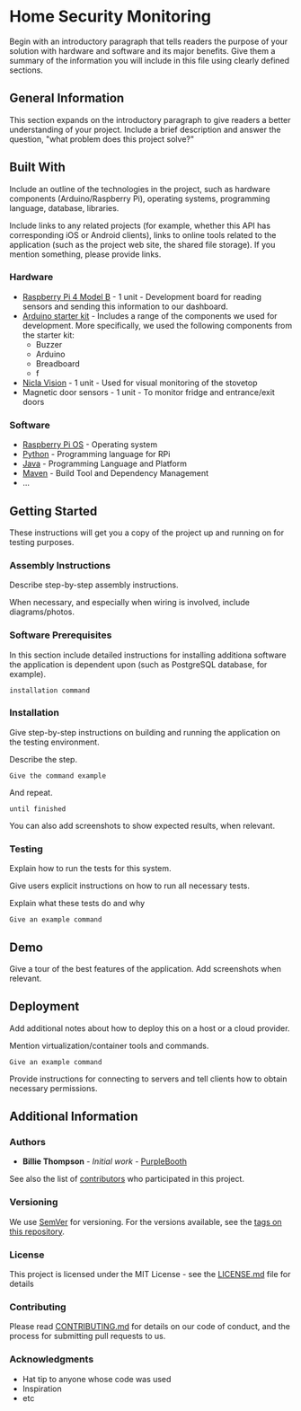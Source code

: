 # Home Security Monitoring

Begin with an introductory paragraph that tells readers the purpose of your solution with hardware and software and its major benefits. 
Give them a summary of the information you will include in this file using clearly defined sections.

## General Information

This section expands on the introductory paragraph to give readers a better understanding of your project. 
Include a brief description and answer the question, "what problem does this project solve?"

## Built With

Include an outline of the technologies in the project, such as hardware components (Arduino/Raspberry Pi), operating systems, programming language, database, libraries.

Include links to any related projects (for example, whether this API has corresponding iOS or Android clients), links to online tools related to the application (such as the project web site, the shared file storage).
If you mention something, please provide links.

### Hardware

* [Raspberry Pi 4 Model B](https://www.raspberrypi.com/products/raspberry-pi-4-model-b/) - 1 unit - Development board for reading sensors and sending this information to our dashboard.
* [Arduino starter kit](https://store.arduino.cc/collections/kits/products/arduino-starter-kit-multi-language) - Includes a range of the components we used for development. More specifically, we used the following components from the starter kit:
    * Buzzer
    * Arduino
    * Breadboard
    * f
* [Nicla Vision](https://store.arduino.cc/products/nicla-vision) - 1 unit - Used for visual monitoring of the stovetop
* Magnetic door sensors - 1 unit - To monitor fridge and entrance/exit doors

### Software

* [Raspberry Pi OS](https://www.raspberrypi.com/software/) - Operating system
* [Python]() - Programming language for RPi
* [Java](https://openjdk.java.net/) - Programming Language and Platform
* [Maven](https://maven.apache.org/) - Build Tool and Dependency Management
* ...

## Getting Started

These instructions will get you a copy of the project up and running on for testing purposes.  

### Assembly Instructions

Describe step-by-step assembly instructions.

When necessary, and especially when wiring is involved, include diagrams/photos.

### Software Prerequisites

In this section include detailed instructions for installing additiona software the application is dependent upon (such as PostgreSQL database, for example).

```
installation command
```

### Installation

Give step-by-step instructions on building and running the application on the testing environment. 

Describe the step.

```
Give the command example
```

And repeat.

```
until finished
```

You can also add screenshots to show expected results, when relevant.

### Testing

Explain how to run the tests for this system.

Give users explicit instructions on how to run all necessary tests. 

Explain what these tests do and why

```
Give an example command
```

## Demo

Give a tour of the best features of the application.
Add screenshots when relevant.

## Deployment

Add additional notes about how to deploy this on a host or a cloud provider.

Mention virtualization/container tools and commands.

```
Give an example command
```

Provide instructions for connecting to servers and tell clients how to obtain necessary permissions.

## Additional Information

### Authors

* **Billie Thompson** - *Initial work* - [PurpleBooth](https://github.com/PurpleBooth)

See also the list of [contributors](https://github.com/your/project/contributors) who participated in this project.

### Versioning

We use [SemVer](http://semver.org/) for versioning. 
For the versions available, see the [tags on this repository](https://github.com/your/project/tags). 

### License

This project is licensed under the MIT License - see the [LICENSE.md](LICENSE.md) file for details

### Contributing

Please read [CONTRIBUTING.md](https://gist.github.com/PurpleBooth/b24679402957c63ec426) for details on our code of conduct, and the process for submitting pull requests to us.

### Acknowledgments

* Hat tip to anyone whose code was used
* Inspiration
* etc